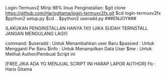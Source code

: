 Login-Termuxv2
Mirip 98% linux
Penginstallan:
$git clone 
https://github.com/Harisgitama/login-termuxv2fx.git
$cd login-termuxv2fx
$python2 setup.py
$cd ..
$python2 useradd.py
###ENJOY###

(LAKUKAN PENGINSTALLAN HANYA 1X!)
(JIKA SUDAH TERINSTALL JANGAN MENGULANG LAGI!)

command:
$useradd : Untuk Menambahkan user Baru
$passwd : Untuk Mengganti Pw Baru
$info : Untuk Menampilkan Data User
$me : Untuk Melihat Author/Pembuat Script ini

[FREE,JIKA ADA YG MENJUAL SCRIPT INI HARAP LAPOR AUTHOR]
Fb : Haris Gitama
